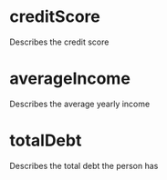 # creditScore

Describes the credit score

# averageIncome

Describes the average yearly income

# totalDebt

Describes the total debt the person has
